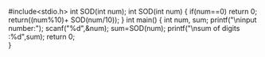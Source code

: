 #include<stdio.h>
int SOD(int num);
int SOD(int num)
{
	if(num==0)
	return 0;
	return((num%10)+ SOD(num/10));
}
int main()
{
int num, sum;
printf("\ninput number:");
scanf("%d",&num);
sum=SOD(num);
printf("\nsum of digits :%d",sum);
return 0;	
}
